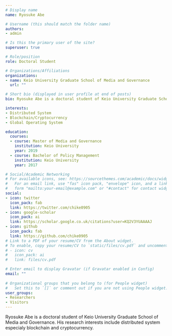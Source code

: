 ```yaml
---
# Display name
name: Ryosuke Abe 

# Username (this should match the folder name)
authors:
- admin

# Is this the primary user of the site?
superuser: true

# Role/position
role: Doctoral Student 

# Organizations/Affiliations
organizations:
- name: Keio University Graduate School of Media and Governance
  url: ""

# Short bio (displayed in user profile at end of posts)
bio: Ryosuke Abe is a doctoral student of Keio University Graduate School of Media and Governance. His research interests include distributed system especialy blockchain and cryptocurrency.

interests:
- Distributed System
- Blockchain/Cryptocurrency
- Global Operating System

education:
  courses:
  - course: Master of Media and Governance
    institution: Keio University
    year: 2019
  - course: Bachelor of Policy Management
    institution: Keio University 
    year: 2017

# Social/Academic Networking
# For available icons, see: https://sourcethemes.com/academic/docs/widgets/#icons
#   For an email link, use "fas" icon pack, "envelope" icon, and a link in the
#   form "mailto:your-email@example.com" or "#contact" for contact widget.
social:
- icon: twitter
  icon_pack: fab
  link: https://twitter.com/chike0905
- icon: google-scholar
  icon_pack: ai
  link: https://scholar.google.co.uk/citations?user=KQ2V3YUAAAAJ
- icon: github
  icon_pack: fab
  link: https://github.com/chike0905
# Link to a PDF of your resume/CV from the About widget.
# To enable, copy your resume/CV to `static/files/cv.pdf` and uncomment the lines below.  
# - icon: cv
#   icon_pack: ai
#   link: files/cv.pdf

# Enter email to display Gravatar (if Gravatar enabled in Config)
email: ""
  
# Organizational groups that you belong to (for People widget)
#   Set this to `[]` or comment out if you are not using People widget.  
user_groups:
- Researchers
- Visitors
---
```


Ryosuke Abe is a doctoral student of Keio University Graduate School of Media and Governance. His research interests include distributed system especialy blockchain and cryptocurrency.
